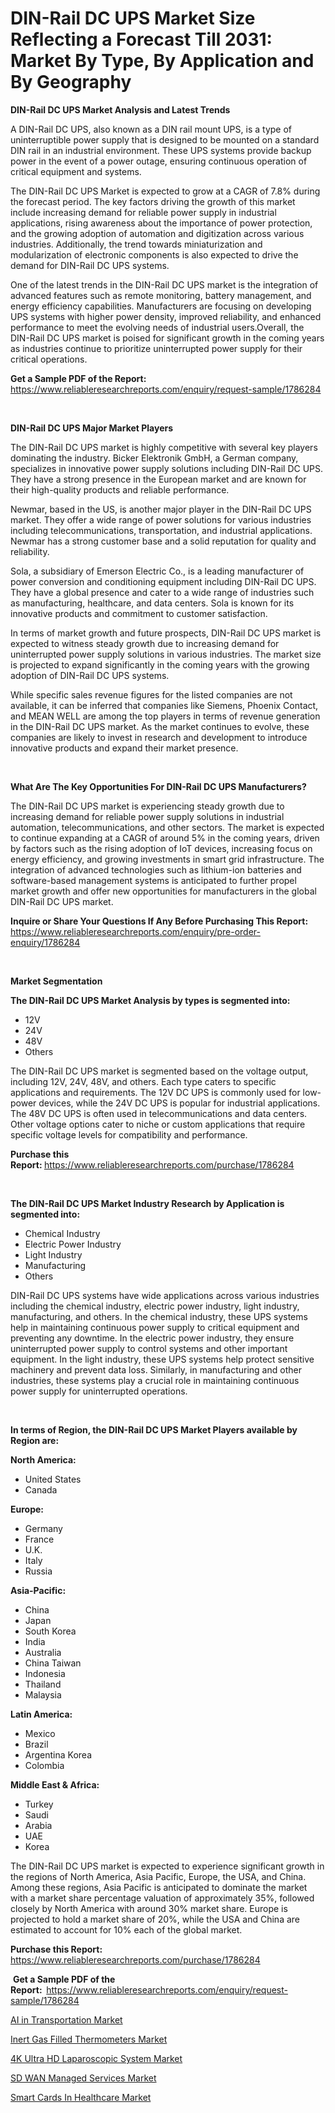 <p><h1>DIN-Rail DC UPS Market Size Reflecting a Forecast Till 2031: Market By Type, By Application and By Geography</h1></p><p><strong>DIN-Rail DC UPS Market Analysis and Latest Trends</strong></p>
<p><p>A DIN-Rail DC UPS, also known as a DIN rail mount UPS, is a type of uninterruptible power supply that is designed to be mounted on a standard DIN rail in an industrial environment. These UPS systems provide backup power in the event of a power outage, ensuring continuous operation of critical equipment and systems.</p><p>The DIN-Rail DC UPS Market is expected to grow at a CAGR of 7.8% during the forecast period. The key factors driving the growth of this market include increasing demand for reliable power supply in industrial applications, rising awareness about the importance of power protection, and the growing adoption of automation and digitization across various industries. Additionally, the trend towards miniaturization and modularization of electronic components is also expected to drive the demand for DIN-Rail DC UPS systems.</p><p>One of the latest trends in the DIN-Rail DC UPS market is the integration of advanced features such as remote monitoring, battery management, and energy efficiency capabilities. Manufacturers are focusing on developing UPS systems with higher power density, improved reliability, and enhanced performance to meet the evolving needs of industrial users.Overall, the DIN-Rail DC UPS market is poised for significant growth in the coming years as industries continue to prioritize uninterrupted power supply for their critical operations.</p></p>
<p><strong>Get a Sample PDF of the Report:&nbsp;</strong> <a href="https://www.reliableresearchreports.com/enquiry/request-sample/1786284">https://www.reliableresearchreports.com/enquiry/request-sample/1786284</a></p>
<p>&nbsp;</p>
<p><strong>DIN-Rail DC UPS Major Market Players</strong></p>
<p><p>The DIN-Rail DC UPS market is highly competitive with several key players dominating the industry. Bicker Elektronik GmbH, a German company, specializes in innovative power supply solutions including DIN-Rail DC UPS. They have a strong presence in the European market and are known for their high-quality products and reliable performance.</p><p>Newmar, based in the US, is another major player in the DIN-Rail DC UPS market. They offer a wide range of power solutions for various industries including telecommunications, transportation, and industrial applications. Newmar has a strong customer base and a solid reputation for quality and reliability.</p><p>Sola, a subsidiary of Emerson Electric Co., is a leading manufacturer of power conversion and conditioning equipment including DIN-Rail DC UPS. They have a global presence and cater to a wide range of industries such as manufacturing, healthcare, and data centers. Sola is known for its innovative products and commitment to customer satisfaction.</p><p>In terms of market growth and future prospects, DIN-Rail DC UPS market is expected to witness steady growth due to increasing demand for uninterrupted power supply solutions in various industries. The market size is projected to expand significantly in the coming years with the growing adoption of DIN-Rail DC UPS systems.</p><p>While specific sales revenue figures for the listed companies are not available, it can be inferred that companies like Siemens, Phoenix Contact, and MEAN WELL are among the top players in terms of revenue generation in the DIN-Rail DC UPS market. As the market continues to evolve, these companies are likely to invest in research and development to introduce innovative products and expand their market presence.</p></p>
<p>&nbsp;</p>
<p><strong>What Are The Key Opportunities For DIN-Rail DC UPS Manufacturers?</strong></p>
<p><p>The DIN-Rail DC UPS market is experiencing steady growth due to increasing demand for reliable power supply solutions in industrial automation, telecommunications, and other sectors. The market is expected to continue expanding at a CAGR of around 5% in the coming years, driven by factors such as the rising adoption of IoT devices, increasing focus on energy efficiency, and growing investments in smart grid infrastructure. The integration of advanced technologies such as lithium-ion batteries and software-based management systems is anticipated to further propel market growth and offer new opportunities for manufacturers in the global DIN-Rail DC UPS market.</p></p>
<p><strong>Inquire or Share Your Questions If Any Before Purchasing This Report:</strong> <a href="https://www.reliableresearchreports.com/enquiry/pre-order-enquiry/1786284">https://www.reliableresearchreports.com/enquiry/pre-order-enquiry/1786284</a></p>
<p>&nbsp;</p>
<p><strong>Market Segmentation</strong></p>
<p><strong>The DIN-Rail DC UPS Market Analysis by types is segmented into:</strong></p>
<p><ul><li>12V</li><li>24V</li><li>48V</li><li>Others</li></ul></p>
<p><p>The DIN-Rail DC UPS market is segmented based on the voltage output, including 12V, 24V, 48V, and others. Each type caters to specific applications and requirements. The 12V DC UPS is commonly used for low-power devices, while the 24V DC UPS is popular for industrial applications. The 48V DC UPS is often used in telecommunications and data centers. Other voltage options cater to niche or custom applications that require specific voltage levels for compatibility and performance.</p></p>
<p><strong>Purchase this Report:&nbsp;</strong><a href="https://www.reliableresearchreports.com/purchase/1786284">https://www.reliableresearchreports.com/purchase/1786284</a></p>
<p>&nbsp;</p>
<p><strong>The DIN-Rail DC UPS Market Industry Research by Application is segmented into:</strong></p>
<p><ul><li>Chemical Industry</li><li>Electric Power Industry</li><li>Light Industry</li><li>Manufacturing</li><li>Others</li></ul></p>
<p><p>DIN-Rail DC UPS systems have wide applications across various industries including the chemical industry, electric power industry, light industry, manufacturing, and others. In the chemical industry, these UPS systems help in maintaining continuous power supply to critical equipment and preventing any downtime. In the electric power industry, they ensure uninterrupted power supply to control systems and other important equipment. In the light industry, these UPS systems help protect sensitive machinery and prevent data loss. Similarly, in manufacturing and other industries, these systems play a crucial role in maintaining continuous power supply for uninterrupted operations.</p></p>
<p>&nbsp;</p>
<p><strong>In terms of Region, the DIN-Rail DC UPS Market Players available by Region are:</strong></p>
<p>
    <p> <strong> North America: </strong>
        <ul>
            <li>United States</li>
            <li>Canada</li>
        </ul>
        </p> 
    <p> <strong> Europe: </strong>
        <ul>
            <li>Germany</li>
            <li>France</li>
            <li>U.K.</li>
            <li>Italy</li>
            <li>Russia</li>
        </ul>
        </p> 
    <p> <strong> Asia-Pacific: </strong>
        <ul>
            <li>China</li>
            <li>Japan</li>
            <li>South Korea</li>
            <li>India</li>
            <li>Australia</li>
            <li>China Taiwan</li>
            <li>Indonesia</li>
            <li>Thailand</li>
            <li>Malaysia</li>
        </ul>
        </p> 
    <p> <strong> Latin America: </strong>
        <ul>
            <li>Mexico</li>
            <li>Brazil</li>
            <li>Argentina Korea</li>
            <li>Colombia</li>
        </ul>
        </p> 
    <p> <strong> Middle East & Africa: </strong>
        <ul>
            <li>Turkey</li>
            <li>Saudi</li>
            <li>Arabia</li>
            <li>UAE</li>
            <li>Korea</li>
        </ul>
    </p>
    </p>
<p><p>The DIN-Rail DC UPS market is expected to experience significant growth in the regions of North America, Asia Pacific, Europe, the USA, and China. Among these regions, Asia Pacific is anticipated to dominate the market with a market share percentage valuation of approximately 35%, followed closely by North America with around 30% market share. Europe is projected to hold a market share of 20%, while the USA and China are estimated to account for 10% each of the global market.</p></p>
<p><strong>Purchase this Report: </strong><a href="https://www.reliableresearchreports.com/purchase/1786284">https://www.reliableresearchreports.com/purchase/1786284</a></p>
<p>&nbsp;<strong>Get a Sample PDF of the Report:&nbsp;&nbsp;</strong><a href="https://www.reliableresearchreports.com/enquiry/request-sample/1786284">https://www.reliableresearchreports.com/enquiry/request-sample/1786284</a></p>
<p><strong></strong></p>
<p><p><a href="https://medium.com/@kcekkboop72786/ai-in-transportation-market-comprehensive-assessment-by-type-application-and-geography-83277a782055">AI in Transportation Market</a></p><p><a href="https://github.com/mharielmesa/Market-Research-Report-List-2/blob/main/inert-gas-filled-thermometers-market.md">Inert Gas Filled Thermometers Market</a></p><p><a href="https://github.com/dringals/Market-Research-Report-List-2/blob/main/4k-ultra-hd-laparoscopic-system-market.md">4K Ultra HD Laparoscopic System Market</a></p><p><a href="https://medium.com/@jeremybates83/sd-wan-managed-services-market-size-cagr-trends-2024-2030-27d87026c3ca">SD WAN Managed Services Market</a></p><p><a href="https://medium.com/@jeremybates83/smart-cards-in-healthcare-market-comprehensive-assessment-by-type-application-and-geography-311564697e63">Smart Cards In Healthcare Market</a></p></p>